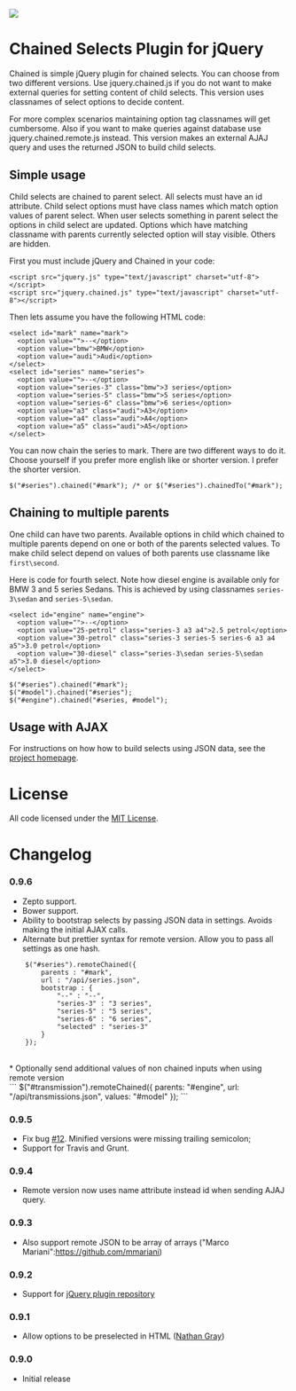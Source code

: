 <a href="https://travis-ci.org/tuupola/jquery_chained"><img src="https://travis-ci.org/tuupola/jquery_chained.png?branch=master" /></a>

# Chained Selects Plugin for jQuery

Chained is simple jQuery plugin for chained selects. You can choose from two different versions. Use jquery.chained.js if you do not want to make external queries for setting content of child selects. This version uses classnames of select options to decide content.

For more complex scenarios maintaining option tag classnames will get cumbersome. Also if you want to make queries against database use jquery.chained.remote.js instead. This version makes an external AJAJ query and uses the returned JSON to build child selects.

## Simple usage

Child selects are chained to parent select. All selects must have an id attribute. Child select options must have class names which match option values of parent select. When user selects something in parent select the options in child select are updated. Options which have matching classname with parents currently selected option will stay visible. Others are hidden.

First you must include jQuery and Chained in your code:

    <script src="jquery.js" type="text/javascript" charset="utf-8"></script>
    <script src="jquery.chained.js" type="text/javascript" charset="utf-8"></script>

Then lets assume you have the following HTML code:

    <select id="mark" name="mark">
      <option value="">--</option>
      <option value="bmw">BMW</option>
      <option value="audi">Audi</option>
    </select>
    <select id="series" name="series">
      <option value="">--</option>
      <option value="series-3" class="bmw">3 series</option>
      <option value="series-5" class="bmw">5 series</option>
      <option value="series-6" class="bmw">6 series</option>
      <option value="a3" class="audi">A3</option>
      <option value="a4" class="audi">A4</option>
      <option value="a5" class="audi">A5</option>
    </select>

You can now chain the series to mark. There are two different ways to do it. Choose yourself if you prefer more english like or shorter version. I prefer the shorter version.

    $("#series").chained("#mark"); /* or $("#series").chainedTo("#mark");

## Chaining to multiple parents

One child can have two parents. Available options in child which chained to multiple parents depend on one or both of the parents selected values. To make child select depend on values of both parents use classname like <code>first\second</code>.

Here is code for fourth select. Note how diesel engine is available only for BMW 3 and 5 series Sedans. This is achieved by using classnames <code>series-3\sedan</code> and <code>series-5\sedan</code>.

    <select id="engine" name="engine">
      <option value="">--</option>
      <option value="25-petrol" class="series-3 a3 a4">2.5 petrol</option>
      <option value="30-petrol" class="series-3 series-5 series-6 a3 a4 a5">3.0 petrol</option>
      <option value="30-diesel" class="series-3\sedan series-5\sedan a5">3.0 diesel</option>
    </select>

    $("#series").chained("#mark");
    $("#model").chained("#series");
    $("#engine").chained("#series, #model");

## Usage with AJAX

For instructions on how how to build selects using JSON data, see the [project homepage](http://www.appelsiini.net/projects/chained).

# License

All code licensed under the [MIT License](http://www.opensource.org/licenses/mit-license.php).

# Changelog

### 0.9.6

* Zepto support.
* Bower support.
* Ability to bootstrap selects by passing JSON data in settings. Avoids making the initial AJAX calls.
* Alternate but prettier syntax for remote version. Allow you to pass all settings as one hash.<br>
```
    $("#series").remoteChained({
        parents : "#mark",
        url : "/api/series.json",
        bootstrap : {
            "--" : "--",
            "series-3" : "3 series",
            "series-5" : "5 series",
            "series-6" : "6 series",
            "selected" : "series-3"
        }
    });
```
<br>
* Optionally send additional values of non chained inputs when using remote version<br>
```
    $("#transmission").remoteChained({
       parents: "#engine",
       url: "/api/transmissions.json",
       values: "#model"
    });
```

### 0.9.5

* Fix bug [#12](https://github.com/tuupola/jquery_chained/issues/12). Minified versions were missing trailing semicolon;
* Support for Travis and Grunt.

### 0.9.4

* Remote version now uses name attribute instead id when sending AJAJ query.

### 0.9.3

* Also support remote JSON to be array of arrays ("Marco Mariani":https://github.com/mmariani)

### 0.9.2

* Support for [jQuery plugin repository](http://plugins.jquery.com/)

### 0.9.1

* Allow options to be preselected in HTML ([Nathan Gray](https://github.com/kolibrie))

### 0.9.0

* Initial release
